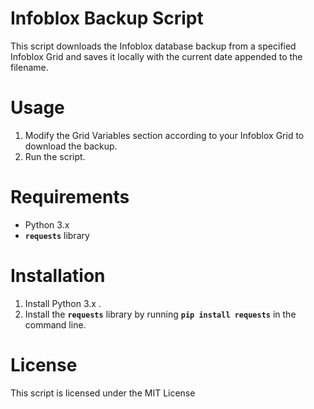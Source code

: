# Infoblox Backup Script

This script downloads the Infoblox database backup from a specified Infoblox Grid and saves it locally with the current date appended to the filename.

# Usage

1. Modify the Grid Variables section according to your Infoblox Grid to download the backup.
2. Run the script.

# Requirements

- Python 3.x
- **`requests`** library

# Installation

1. Install Python 3.x .
2. Install the **`requests`** library by running **`pip install requests`** in the command line.

# License

This script is licensed under the MIT License